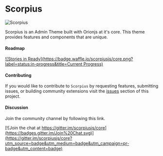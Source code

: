 # Scorpius


![Scorpius][1]

Scorpius is an Admin Theme built with Orionjs at it's core. This theme provides features and components that are unique.

#### Roadmap
[![Stories in Ready](https://badge.waffle.io/scorpiusjs/core.png?label=status:in-progress&title=Current Progress)](https://trello.com/b/S6Fef4by/scorpiusjs-roadmap)

#### Contributing
If you would like to contribute to `Scorpius` by requesting features, submitting issues, or building community extensions visit the [issues](https://github.com/scorpiusjs/core/issues) section of this project. 

#### Discussion
Join the community channel by following this link.

[![Join the chat at https://gitter.im/scorpiusjs/core](https://badges.gitter.im/Join%20Chat.svg)](https://gitter.im/scorpiusjs/core?utm_source=badge&utm_medium=badge&utm_campaign=pr-badge&utm_content=badge)


  [1]: https://raw.githubusercontent.com/scorpiusjs/graphics/master/logos/scorpiusjs-logo.png
